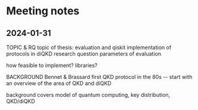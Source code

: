 # Meeting notes

## 2024-01-31

TOPIC & RQ
topic of thesis: evaluation and qiskit implementation of protocols in diQKD
research question
parameters of evaluation

how feasible to implement? libraries?

BACKGROUND
Bennet & Brassard first QKD protocol in the 80s -- start with an overview of
the area of QKD and diQKD

background covers model of quantum computing, key distribution, QKD/diQKD
